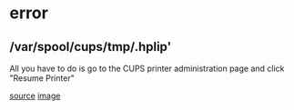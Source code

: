 # error

## /var/spool/cups/tmp/.hplip'

All you have to do is go to the CUPS printer administration page and click "Resume Printer"

[source](https://bbs.archlinux.org/viewtopic.php?id=85454)
[image](http://blog.willygroup.org/wp-content/uploads/2011/02/cups.png)
